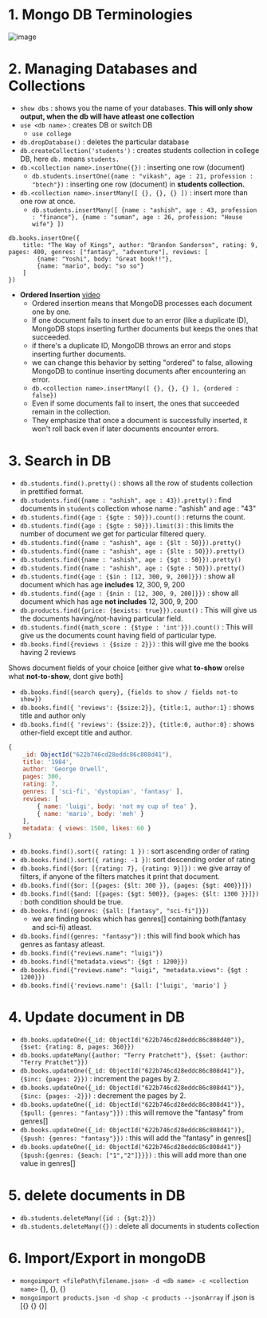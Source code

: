 # 1. Mongo DB Terminologies

![image](https://github.com/hiimvikash/mongodb/assets/71629248/8f93110f-0fd9-488f-aa20-760d6d63329b)

# 2. Managing Databases and Collections

- `show dbs` : shows you the name of your databases. **This will only show output, when the db will have atleast one collection**
- `use <db name>` : creates DB or switch DB
  - `use college`
- `db.dropDatabase()` : deletes the particular database
- `db.createCollection('students')` : creates students collection in college DB, here `db.` means `students.`
- `db.<collection name>.insertOne({})` : inserting one row (document)
  - `db.students.insertOne({name : "vikash", age : 21, profession : "btech"})` : inserting one row (document) in **students collection.**
- `db.<collection name>.insertMany([ {}, {}, {} ])` : insert more than one row at once.
  - `db.students.insertMany([ {name : "ashish", age : 43, profession : "finance"}, {name : "suman", age : 26, profession: "House wife"} ])`

```
db.books.insertOne({
    title: "The Way of Kings", author: "Brandon Sanderson", rating: 9, pages: 400, genres: ["fantasy", "adventure"], reviews: [
        {name: "Yoshi", body: "Great book!!"},
        {name: "mario", body: "so so"}
    ]
})
```

- **Ordered Insertion** [video](https://youtu.be/v3rKeOpqKV4?si=7T9WF-SRgVDgJUa4)
  - Ordered insertion means that MongoDB processes each document one by one.
  - If one document fails to insert due to an error (like a duplicate ID), MongoDB stops inserting further documents but keeps the ones that succeeded.
  - if there's a duplicate ID, MongoDB throws an error and stops inserting further documents.
  - we can change this behavior by setting "ordered" to false, allowing MongoDB to continue inserting documents after encountering an error.
  - `db.<collection name>.insertMany([ {}, {}, {} ], {ordered : false})`
  - Even if some documents fail to insert, the ones that succeeded remain in the collection.
  - They emphasize that once a document is successfully inserted, it won't roll back even if later documents encounter errors.

# 3. Search in DB

- `db.students.find().pretty()` : shows all the row of students collection in prettified format.
- `db.students.find({name : "ashish", age : 43}).pretty()` : find documents in `students` collection whose name : "ashish" and age : "43"
- `db.students.find({age : {$gte : 50}}).count()` : returns the count.
- `db.students.find({age : {$gte : 50}}).limit(3)` : this limits the number of document we get for particular filtered query.
- `db.students.find({name : "ashish", age : {$lt : 50}}).pretty()`
- `db.students.find({name : "ashish", age : {$lte : 50}}).pretty()`
- `db.students.find({name : "ashish", age : {$gt : 50}}).pretty()`
- `db.students.find({name : "ashish", age : {$gte : 50}}).pretty()`
- `db.students.find({age : {$in : [12, 300, 9, 200]}})` : show all document which has age **includes** 12, 300, 9, 200
- `db.students.find({age : {$nin : [12, 300, 9, 200]}})` : show all document which has age **not includes** 12, 300, 9, 200
- `db.products.find({price: {$exists: true}}).count()` : This will give us the documents having/not-having particular field.
- `db.students.find({math_score : {$type : 'int'}}).count()` : This will give us the documents count having field of particular type.
- `db.books.find({reviews : {$size : 2}})` : this will give me the books having 2 reviews

Shows document fields of your choice [either give what **to-show** orelse what **not-to-show**, dont give both]
- `db.books.find({search query}, {fields to show / fields not-to show})`
- `db.books.find({ 'reviews': {$size:2}}, {title:1, author:1}` : shows title and author only 
- `db.books.find({ 'reviews': {$size:2}}, {title:0, author:0}` : shows other-field except title and author.

```js
{
    _id: ObjectId("622b746cd28eddc86c808d41"),
    title: '1984',
    author: 'George Orwell',
    pages: 300,
    rating: 7,
    genres: [ 'sci-fi', 'dystopian', 'fantasy' ],
    reviews: [
        { name: 'luigi', body: 'not my cup of tea' },
        { name: 'mario', body: 'meh' }
    ],
    metadata: { views: 1500, likes: 60 }
}
```

- `db.books.find().sort({ rating: 1 })` : sort ascending order of rating
- `db.books.find().sort({ rating: -1 })`: sort descending order of rating
- `db.books.find({$or: [{rating: 7}, {rating: 9}]})` : we give array of filters, if anyone of the filters matches it print that document.
- `db.books.find({$or: [{pages: {$lt: 300 }}, {pages: {$gt: 400}}]})`
- `db.books.find({$and: [{pages: {$gt: 500}}, {pages: {$lt: 1300 }}]})` : both condition should be true.
- `db.books.find({genres: {$all: [fantasy", "sci-fi"]}})`
  - we are finding books which has genres[] containing both(fantasy and sci-fi) atleast.
- `db.books.find({genres: "fantasy"})` : this will find book which has genres as fantasy atleast.
- `db.books.find({"reviews.name": "luigi"})`
- `db.books.find({"metadata.views": {$gt : 1200}})`
- `db.books.find({"reviews.name": "luigi", "metadata.views": {$gt : 1200}})`
- `db.books.find({'reviews.name': {$all: ['luigi', 'mario'] }`

# 4. Update document in DB

- `db.books.updateOne({_id: ObjectId("622b746cd28eddc86c808d40")}, {$set: {rating: 8, pages: 360}})`
- `db.books.updateMany({author: "Terry Pratchett"}, {$set: {author: "Terry Pratchet"}})`
- `db.books.updateOne({_id: ObjectId("622b746cd28eddc86c808d41")}, {$inc: {pages: 2}})` : increment the pages by 2.
- `db.books.updateOne({_id: ObjectId("622b746cd28eddc86c808d41")}, {$inc: {pages: -2}})` : decrement the pages by 2.
- `db.books.updateOne({_id: ObjectId("622b746cd28eddc86c808d41")}, {$pull: {genres: "fantasy"}})` : this will remove the "fantasy" from genres[]
- `db.books.updateOne({_id: ObjectId("622b746cd28eddc86c808d41")}, {$push: {genres: "fantasy"}})` : this will add the "fantasy" in genres[]
- `db.books.updateOne({_id: ObjectId("622b746cd28eddc86c808d41")}{$push:{genres: {$each: ["1","2"]}}})` : this will add more than one value in genres[]

# 5. delete documents in DB

- `db.students.deleteMany({id : {$gt:2}})`
- `db.students.deleteMany({})` : delete all documents in students collection

# 6. Import/Export in mongoDB

- `mongoimport <filePath\filename.json> -d <db name> -c <collection name>` {}, {}, {}
- `mongoimport products.json -d shop -c products --jsonArray` if .json is [{} {} {}]
